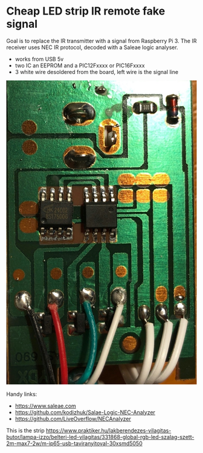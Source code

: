 
# Cheap LED strip IR remote fake signal
 
Goal is to replace the IR transmitter with a signal from Raspberry Pi 3. The IR receiver uses NEC IR protocol, decoded with a Saleae logic analyser.

- works from USB 5v
- two IC an EEPROM and a PIC12Fxxxx or PIC16Fxxxx
- 3 white wire desoldered from the board, left wire is the signal line

![enter image description here](/pcb.jpg)


Handy links:
- https://www.saleae.com
- https://github.com/kodizhuk/Salae-Logic-NEC-Analyzer
- https://github.com/LiveOverflow/NECAnalyzer
  
This is the strip
https://www.praktiker.hu/lakberendezes-vilagitas-butor/lampa-izzo/belteri-led-vilagitas/331868-global-rgb-led-szalag-szett-2m-max7-2w/m-ip65-usb-taviranyitoval-30xsmd5050

